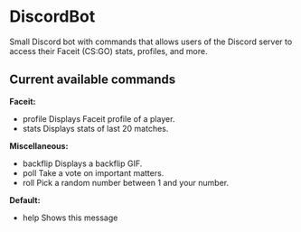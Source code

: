 # DiscordBot

Small Discord bot with commands that allows users of the Discord server to access their Faceit (CS:GO) stats, profiles, and more.

## Current available commands

**Faceit:**
- profile  Displays Faceit profile of a player.
- stats    Displays stats of last 20 matches.
  
**Miscellaneous:**
- backflip Displays a backflip GIF.
- poll     Take a vote on important matters.
- roll     Pick a random number between 1 and your number.
  
**Default:**
- help     Shows this message
